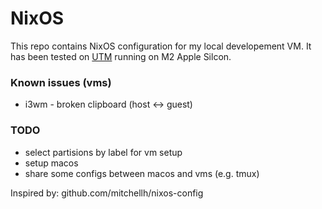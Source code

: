 # NixOS

This repo contains NixOS configuration for my local developement VM.
It has been tested on [UTM](https://github.com/utmapp/UTM) running on M2 Apple Silcon.

### Known issues (vms)
- i3wm - broken clipboard (host <-> guest)

### TODO
- select partisions by label for vm setup
- setup macos
- share some configs between macos and vms (e.g. tmux) 

Inspired by: github.com/mitchellh/nixos-config
